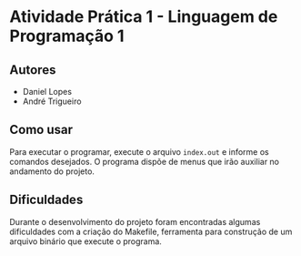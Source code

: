 # Atividade Prática 1 - Linguagem de Programação 1

## Autores
- Daniel Lopes
- André Trigueiro

## Como usar
Para executar o programar, execute o arquivo `index.out` e informe os comandos desejados.
O programa dispõe de menus que irão auxiliar no andamento do projeto.

## Dificuldades
Durante o desenvolvimento do projeto foram encontradas algumas dificuldades com a criação do Makefile, ferramenta para construção de um arquivo binário que execute o programa.
